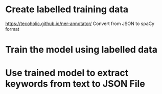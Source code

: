 # Create labelled training data
https://tecoholic.github.io/ner-annotator/
Convert from JSON to spaCy format

# Train the model using labelled data

# Use trained model to extract keywords from text to JSON File
